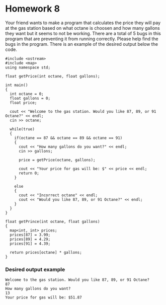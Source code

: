 # Homework 8
Your friend wants to make a program that calculates the price they will pay at the gas station based on what octane is choosen and how many gallons they want but it seems to not be working. There are a total of 5 bugs in this program that are preventing it from running correctly. Please help find the bugs in the program. There is an example of the desired output below the code. 

```
#include <ostream>
#include <map>
using namespace std; 

float getPrice(int octane, float gallons);

int main() 
{ 
  int octane = 0;
  float gallons = 0;
  float price;

  cout << "Welcome to the gas station. Would you like 87, 89, or 91 Octane?" << endl;
  cin >> octane;

  while(true)
  {
    if(octane == 87 && octane == 89 && octane == 91)
    {
      cout << "How many gallons do you want?" << endl;
      cin >> gallons;

      price = getPrice(octane, gallons);

      cout << "Your price for gas will be: $" << price << endl;
      return 0;
    }

    else
    {
      cout << "Incorrect octane" << endl;
      cout << "Would you like 87, 89, or 91 Octane?" << endl;
    }
  }
}

float getPrince(int octane, float gallons)
{
  map<int, int> prices;
  prices[87] = 3.99;
  prices[89] = 4.29;
  prices[91] = 4.39;

  return prices[octane] * gallons;
}
```

### Desired output example
```
Welcome to the gas station. Would you like 87, 89, or 91 Octane?
87
How many gallons do you want?
13
Your price for gas will be: $51.87
```
